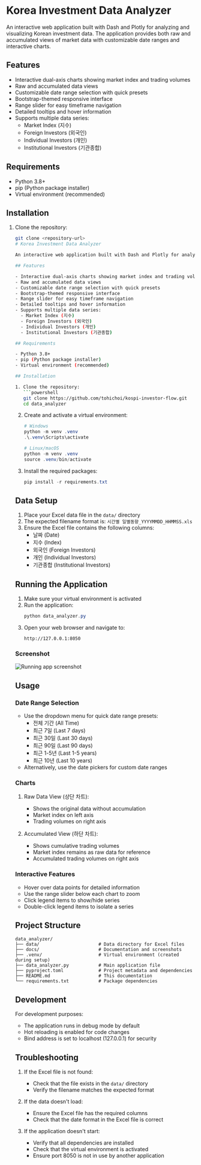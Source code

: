 # Korea Investment Data Analyzer

An interactive web application built with Dash and Plotly for analyzing and visualizing Korean investment data. The application provides both raw and accumulated views of market data with customizable date ranges and interactive charts.

## Features

- Interactive dual-axis charts showing market index and trading volumes
- Raw and accumulated data views
- Customizable date range selection with quick presets
- Bootstrap-themed responsive interface
- Range slider for easy timeframe navigation
- Detailed tooltips and hover information
- Supports multiple data series:
  - Market Index (지수)
  - Foreign Investors (외국인)
  - Individual Investors (개인)
  - Institutional Investors (기관종합)

## Requirements

- Python 3.8+
- pip (Python package installer)
- Virtual environment (recommended)

## Installation

1. Clone the repository:
   ```bash
   git clone <repository-url>
   # Korea Investment Data Analyzer

   An interactive web application built with Dash and Plotly for analyzing and visualizing Korean investment data. The application provides both raw and accumulated views of market data with customizable date ranges and interactive charts.

   ## Features

   - Interactive dual-axis charts showing market index and trading volumes
   - Raw and accumulated data views
   - Customizable date range selection with quick presets
   - Bootstrap-themed responsive interface
   - Range slider for easy timeframe navigation
   - Detailed tooltips and hover information
   - Supports multiple data series:
     - Market Index (지수)
     - Foreign Investors (외국인)
     - Individual Investors (개인)
     - Institutional Investors (기관종합)

   ## Requirements

   - Python 3.8+
   - pip (Python package installer)
   - Virtual environment (recommended)

   ## Installation

   1. Clone the repository:
      ```powershell
      git clone https://github.com/tohichoi/kospi-investor-flow.git
      cd data_analyzer
      ```

   2. Create and activate a virtual environment:
      ```powershell
      # Windows
      python -m venv .venv
      .\.venv\Scripts\activate

      # Linux/macOS
      python -m venv .venv
      source .venv/bin/activate
      ```

   3. Install the required packages:
      ```powershell
      pip install -r requirements.txt
      ```

   ## Data Setup

   1. Place your Excel data file in the `data/` directory
   2. The expected filename format is: `시간별 일별동향_YYYYMMDD_HHMMSS.xls`
   3. Ensure the Excel file contains the following columns:
      - 날짜 (Date)
      - 지수 (Index)
      - 외국인 (Foreign Investors)
      - 개인 (Individual Investors)
      - 기관종합 (Institutional Investors)

   ## Running the Application

   1. Make sure your virtual environment is activated
   2. Run the application:
      ```powershell
      python data_analyzer.py
      ```
   3. Open your web browser and navigate to:
      ```
      http://127.0.0.1:8050
      ```

   ### Screenshot

   ![Running app screenshot](docs/kospi-investor-flow.png)

   ## Usage

   ### Date Range Selection

   - Use the dropdown menu for quick date range presets:
     - 전체 기간 (All Time)
     - 최근 7일 (Last 7 days)
     - 최근 30일 (Last 30 days)
     - 최근 90일 (Last 90 days)
     - 최근 1-5년 (Last 1-5 years)
     - 최근 10년 (Last 10 years)
   - Alternatively, use the date pickers for custom date ranges

   ### Charts

   1. Raw Data View (상단 차트):
      - Shows the original data without accumulation
      - Market index on left axis
      - Trading volumes on right axis

   2. Accumulated View (하단 차트):
      - Shows cumulative trading volumes
      - Market index remains as raw data for reference
      - Accumulated trading volumes on right axis

   ### Interactive Features

   - Hover over data points for detailed information
   - Use the range slider below each chart to zoom
   - Click legend items to show/hide series
   - Double-click legend items to isolate a series

   ## Project Structure

   ```
   data_analyzer/
   ├── data/                      # Data directory for Excel files
   ├── docs/                      # Documentation and screenshots
   ├── .venv/                     # Virtual environment (created during setup)
   ├── data_analyzer.py           # Main application file
   ├── pyproject.toml             # Project metadata and dependencies
   ├── README.md                  # This documentation
   └── requirements.txt           # Package dependencies
   ```

   ## Development

   For development purposes:
   - The application runs in debug mode by default
   - Hot reloading is enabled for code changes
   - Bind address is set to localhost (127.0.0.1) for security

   ## Troubleshooting

   1. If the Excel file is not found:
      - Check that the file exists in the `data/` directory
      - Verify the filename matches the expected format

   2. If the data doesn't load:
      - Ensure the Excel file has the required columns
      - Check that the date format in the Excel file is correct

   3. If the application doesn't start:
      - Verify that all dependencies are installed
      - Check that the virtual environment is activated
      - Ensure port 8050 is not in use by another application
